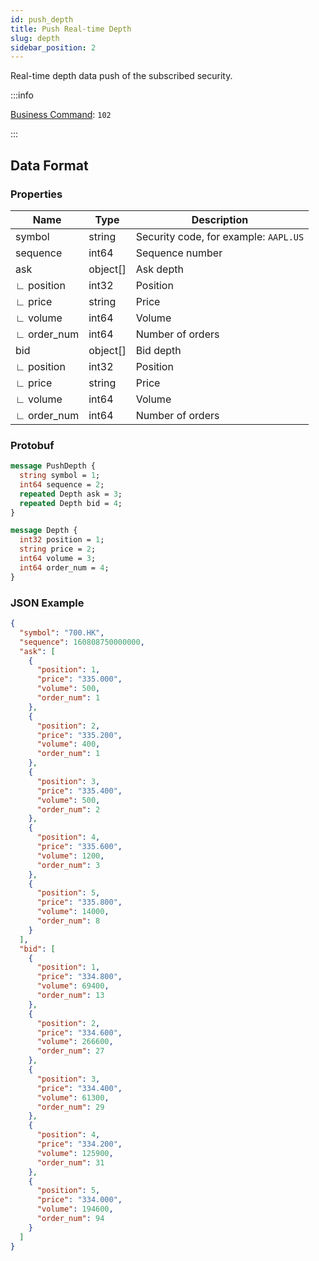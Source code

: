```yaml
---
id: push_depth
title: Push Real-time Depth
slug: depth
sidebar_position: 2
---
```


Real-time depth data push of the subscribed security.

:::info

[Business Command](../../socket/protocol/push): `102`

:::

## Data Format

### Properties

| Name        | Type     | Description                           |
| ----------- | -------- | ------------------------------------- |
| symbol      | string   | Security code, for example: `AAPL.US` |
| sequence    | int64    | Sequence number                       |
| ask         | object[] | Ask depth                             |
| ∟ position  | int32    | Position                              |
| ∟ price     | string   | Price                                 |
| ∟ volume    | int64    | Volume                                |
| ∟ order_num | int64    | Number of orders                      |
| bid         | object[] | Bid depth                             |
| ∟ position  | int32    | Position                              |
| ∟ price     | string   | Price                                 |
| ∟ volume    | int64    | Volume                                |
| ∟ order_num | int64    | Number of orders                      |

### Protobuf

```protobuf
message PushDepth {
  string symbol = 1;
  int64 sequence = 2;
  repeated Depth ask = 3;
  repeated Depth bid = 4;
}

message Depth {
  int32 position = 1;
  string price = 2;
  int64 volume = 3;
  int64 order_num = 4;
}
```

### JSON Example

```json
{
  "symbol": "700.HK",
  "sequence": 160808750000000,
  "ask": [
    {
      "position": 1,
      "price": "335.000",
      "volume": 500,
      "order_num": 1
    },
    {
      "position": 2,
      "price": "335.200",
      "volume": 400,
      "order_num": 1
    },
    {
      "position": 3,
      "price": "335.400",
      "volume": 500,
      "order_num": 2
    },
    {
      "position": 4,
      "price": "335.600",
      "volume": 1200,
      "order_num": 3
    },
    {
      "position": 5,
      "price": "335.800",
      "volume": 14000,
      "order_num": 8
    }
  ],
  "bid": [
    {
      "position": 1,
      "price": "334.800",
      "volume": 69400,
      "order_num": 13
    },
    {
      "position": 2,
      "price": "334.600",
      "volume": 266600,
      "order_num": 27
    },
    {
      "position": 3,
      "price": "334.400",
      "volume": 61300,
      "order_num": 29
    },
    {
      "position": 4,
      "price": "334.200",
      "volume": 125900,
      "order_num": 31
    },
    {
      "position": 5,
      "price": "334.000",
      "volume": 194600,
      "order_num": 94
    }
  ]
}
```
